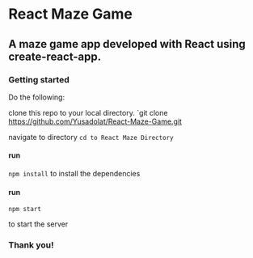 # React Maze Game

## A maze game app developed with React using create-react-app.

### Getting started

Do the following:

clone this repo to your local directory.
`git clone https://github.com/Yusadolat/React-Maze-Game.git

navigate to directory
`cd to React Maze Directory`

#### run

`npm install`
to install the dependencies

#### run

`npm start`

to start the server

### Thank you!
